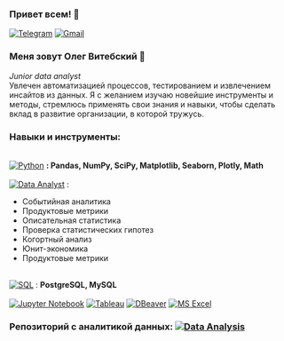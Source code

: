### Привет всем! 👋

[![Telegram](https://img.shields.io/badge/Telegram-%40EzekielKonrad-blue.svg)](https://t.me/EzekielKonrad) [![Gmail](https://img.shields.io/badge/-Gmail-red?logo=gmail&logoColor=white)](mailto:vitebskiy.oleg96@gmail.com)

### Меня зовут Олег Витебский &#129309;

*Junior data analyst*
<br>Увлечен автоматизацией процессов, тестированием и извлечением инсайтов из данных. Я с желанием изучаю новейшие инструменты и методы, стремлюсь применять свои знания и навыки, чтобы сделать вклад в развитие организации, в которой тружусь. </br>

### Навыки и инструменты:
<br>[![Python](https://img.shields.io/badge/-Python-blue?logo=python&logoColor=white)](https://www.python.org/) **: Pandas, NumPy, SciPy, Matplotlib, Seaborn, Plotly, Math** </br>
<br>[![Data Analyst](https://img.shields.io/badge/-Data_Analyst-purple?logo=datacamp&logoColor=white)](https://www.datacamp.com/) : 
* Событийная аналитика
* Продуктовые метрики
* Описательная статистика
* Проверка статистических гипотез
* Когортный анализ
* Юнит-экономика
* Продуктовые метрики </br> 

<br>[![SQL](https://img.shields.io/badge/-SQL-blue?logo=postgresql&logoColor=white)](https://en.wikipedia.org/wiki/SQL) : **PostgreSQL, MySQL**</br>
<br>[![Jupyter Notebook](https://img.shields.io/badge/-Jupyter_Notebook-orange?logo=jupyter&logoColor=white)](https://jupyter.org/) [![Tableau](https://img.shields.io/badge/-Tableau-blue?logo=tableau&logoColor=white)](https://www.tableau.com/) [![DBeaver](https://img.shields.io/badge/-DBeaver-blue?logo=dbeaver&logoColor=white)](https://dbeaver.io/) [![MS Excel](https://img.shields.io/badge/-MS_Excel-green?logo=microsoft-excel&logoColor=white)](https://www.microsoft.com/excel)</br>

### Репозиторий с аналитикой данных: [![Data Analysis](https://img.shields.io/badge/-Data_Analysis-lightblue?logo=github&logoColor=white)](https://github.com/Ezekiel-Konrad/Data-Analysis)

